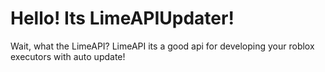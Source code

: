 # Hello! Its LimeAPIUpdater!

Wait, what the LimeAPI?
LimeAPI its a good api for developing your roblox executors with auto update!
